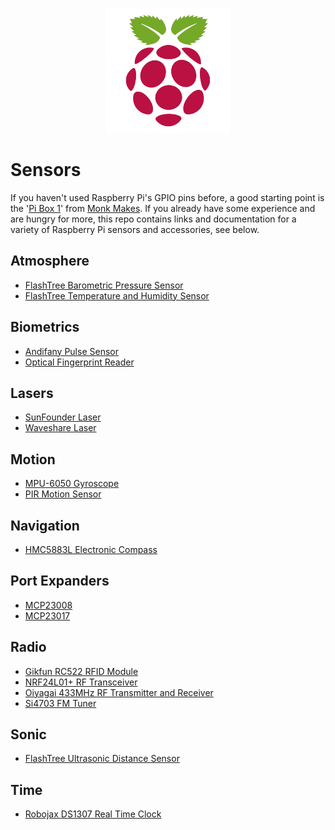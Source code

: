 <p align="center"><img width="200" height="200" src="https://github.com/jgphilpott/sensors/blob/main/pi.png"></p>

# Sensors

If you haven't used Raspberry Pi's GPIO pins before, a good starting point is the '[Pi Box 1](https://github.com/jgphilpott/sensors/blob/main/Intro/README.md)' from [Monk Makes](https://github.com/monkmakes). If you already have some experience and are hungry for more, this repo contains links and documentation for a variety of Raspberry Pi sensors and accessories, see below.

## Atmosphere

 - [FlashTree Barometric Pressure Sensor](https://github.com/jgphilpott/sensors/blob/main/Atmosphere/BMP180/README.md)
 - [FlashTree Temperature and Humidity Sensor](https://github.com/jgphilpott/sensors/blob/main/Atmosphere/DHT22/README.md)

## Biometrics

 - [Andifany Pulse Sensor](https://github.com/jgphilpott/sensors/blob/main/Biometrics/Pulse/README.md)
 - [Optical Fingerprint Reader](https://github.com/jgphilpott/sensors/blob/main/Biometrics/Fingerprint/README.md)

## Lasers

 - [SunFounder Laser](https://github.com/jgphilpott/sensors/blob/main/Lasers/SunFounder_Laser/README.md)
 - [Waveshare Laser](https://github.com/jgphilpott/sensors/blob/main/Lasers/Waveshare_Laser/README.md)

## Motion

 - [MPU-6050 Gyroscope](https://github.com/jgphilpott/sensors/blob/main/Motion/MPU6050/README.md)
 - [PIR Motion Sensor](https://github.com/jgphilpott/sensors/blob/main/Motion/PIR_Motion_Sensor/README.md)

## Navigation

 - [HMC5883L Electronic Compass](https://github.com/jgphilpott/sensors/blob/main/Navigation/HMC5883L/README.md)

## Port Expanders

 - [MCP23008](https://github.com/jgphilpott/sensors/blob/main/Port_Expanders/MCP23008/README.md)
 - [MCP23017](https://github.com/jgphilpott/sensors/blob/main/Port_Expanders/MCP23017/README.md)

## Radio

 - [Gikfun RC522 RFID Module](https://github.com/jgphilpott/sensors/blob/main/Radio/RC522_RFID/README.md)
 - [NRF24L01+ RF Transceiver](https://github.com/jgphilpott/sensors/blob/main/Radio/NRF24L01+/README.md)
 - [Oiyagai 433MHz RF Transmitter and Receiver](https://github.com/jgphilpott/sensors/blob/main/Radio/433MHz/README.md)
 - [Si4703 FM Tuner](https://github.com/jgphilpott/sensors/blob/main/Radio/Si4703/README.md)

## Sonic

 - [FlashTree Ultrasonic Distance Sensor](https://github.com/jgphilpott/sensors/blob/main/Sonic/HC-SR04/README.md)

## Time

 - [Robojax DS1307 Real Time Clock](https://github.com/jgphilpott/sensors/blob/main/Time/DS1307/README.md)
